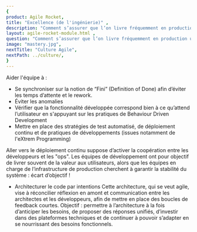 ```yaml
---
{
product: Agile Rocket,
title: "Excellence (de l'ingénierie)" ,
description: "Comment s’assurer que l’on livre fréquemment en production un produit de qualité qui répond au besoin de l’utilisateur ?" ,
layout: agile-rocket-module.html ,
question: "Comment s’assurer que l’on livre fréquemment en production un produit de qualité qui répond au besoin de l’utilisateur ?" ,
image: "mastery.jpg",
nextTitle: "Culture Agile",
nextPath: ../culture/,
}
---
```

Aider l'équipe à :
* Se synchroniser sur la notion de “Fini” (Definition of Done) afin d’éviter les temps d’attente et le rework.
* Éviter les anomalies
* Vérifier que la fonctionnalité développée correspond bien à ce qu’attend l’utilisateur en s'appuyant sur les pratiques de Behaviour Driven Development
* Mettre en place des stratégies de test automatisé, de déploiement continu et de pratiques de développements (issues notamment de l'eXtrem Programming)

Aller vers le déploiement continu suppose d’activer la coopération entre les développeurs et les "ops". Les équipes de développement ont pour objectif de livrer souvent de la valeur aux utilisateurs, alors que les équipes en charge de l’infrastructure de production cherchent à garantir la stabilité du système : écart d’objectif !

* Architecturer le code par intentions
Cette architecture, qui se veut agile, vise à réconcilier réflexion en amont et communication entre les architectes et les développeurs, afin de mettre en place des boucles de feedback courtes. 
Objectif : permettre à l’architecture à la fois d’anticiper les besoins, de proposer des réponses unifiés, d’investir dans des plateformes techniques et de continuer à pouvoir s’adapter en se nourrissant des besoins fonctionnels. 

